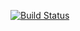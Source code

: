 [![Build Status](https://travis-ci.org/PRIDE-Utilities/pride-jaxb.svg?branch=master)](https://travis-ci.org/PRIDE-Utilities/pride-jaxb)
